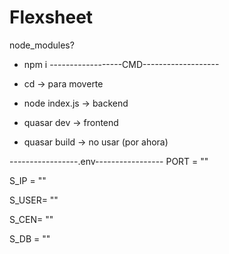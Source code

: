 # Flexsheet
node_modules?
*  npm i
------------------CMD-------------------
+ cd -> para moverte 

* node index.js -> backend

* quasar dev -> frontend

* quasar build -> no usar (por ahora)
  
-----------------.env-----------------
PORT = ""

S_IP = ""

S_USER= ""

S_CEN= ""

S_DB = ""

